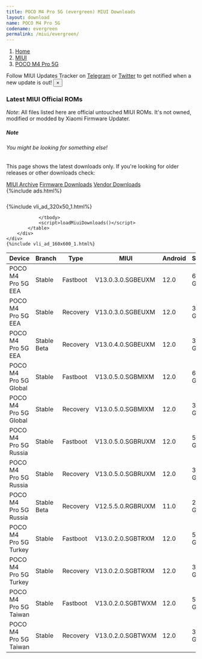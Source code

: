 ```yaml
---
title: POCO M4 Pro 5G (evergreen) MIUI Downloads
layout: download
name: POCO M4 Pro 5G
codename: evergreen
permalink: /miui/evergreen/
---
```

<nav aria-label="breadcrumb">
    <ol class="breadcrumb">
        <li class="breadcrumb-item"><a href="/">Home</a></li>
        <li class="breadcrumb-item"><a href="/miui/">MIUI</a></li>
        <li class="breadcrumb-item active" aria-current="page"><a href="/miui/evergreen/">POCO M4 Pro 5G</a></li>
    </ol>
</nav>
<div class="alert alert-primary alert-dismissible fade show" role="alert">
    Follow MIUI Updates Tracker on <a href="https://t.me/MIUIUpdatesTracker" class="alert-link">Telegram</a>
     or <a href="https://twitter.com/MiFwUpdater" class="alert-link">Twitter</a> to get notified when a new update is out!
    <button type="button" class="close" data-dismiss="alert" aria-label="Close">
        <span aria-hidden="true">&times;</span>
    </button>
</div>

### Latest MIUI Official ROMs
*Note*: All files listed here are official untouched MIUI ROMs. It's not owned, modified or modded by Xiaomi Firmware Updater.
<div class="card">
  <div class="card-body">
    <h5 class="card-title">Note</h5>
    <h6 class="card-subtitle mb-2 text-muted">You might be looking for something else!</h6>
    <p class="card-text">This page shows the latest downloads only.
     If you're looking for older releases or other downloads check:</p>
    <a href="/archive/miui/evergreen/" class="card-link">MIUI Archive</a>
    <a href="/firmware/evergreen/" class="card-link">Firmware Downloads</a>
    <a href="/vendor/evergreen/" class="card-link">Vendor Downloads</a>
  </div>
</div>
{%include ads.html%}
<div class="row justify-content-center">
    <div class="col-10">
        <div class="table-responsive-md" style="margin-top: 25px;">
            {%include vli_ad_320x50_1.html%}
            <table id="miui" class="display dt-responsive nowrap compact table table-striped table-hover table-sm">
                <thead class="thead-dark">
                    <tr>
                        <th data-ref="device">Device</th>
                        <th data-ref="branch">Branch</th>
                        <th data-ref="type">Type</th>
                        <th data-ref="miui">MIUI</th>
                        <th data-ref="android">Android</th>
                        <th data-ref="size">Size</th>
                        <th data-ref="size">Date</th>
                        <th data-ref="link">Link</th>
                    </tr>
                </thead>
                <tbody>
                <tr><td>POCO M4 Pro 5G EEA</td><td>Stable</td><td>Fastboot</td><td>V13.0.3.0.SGBEUXM</td><td>12.0</td><td>6.2 GB</td><td>2023-01-04</td><td><a href="/miui/evergreen/stable/V13.0.3.0.SGBEUXM/">Download</a></td></tr>
<tr><td>POCO M4 Pro 5G EEA</td><td>Stable</td><td>Recovery</td><td>V13.0.3.0.SGBEUXM</td><td>12.0</td><td>3.2 GB</td><td>2023-01-13</td><td><a href="/miui/evergreen/stable/V13.0.3.0.SGBEUXM/">Download</a></td></tr>
<tr><td>POCO M4 Pro 5G EEA</td><td>Stable Beta</td><td>Recovery</td><td>V13.0.4.0.SGBEUXM</td><td>12.0</td><td>3.3 GB</td><td>2023-04-18</td><td><a href="/miui/evergreen/stable beta/V13.0.4.0.SGBEUXM/">Download</a></td></tr>
<tr><td>POCO M4 Pro 5G Global</td><td>Stable</td><td>Fastboot</td><td>V13.0.5.0.SGBMIXM</td><td>12.0</td><td>6.2 GB</td><td>2023-02-28</td><td><a href="/miui/evergreen/stable/V13.0.5.0.SGBMIXM/">Download</a></td></tr>
<tr><td>POCO M4 Pro 5G Global</td><td>Stable</td><td>Recovery</td><td>V13.0.5.0.SGBMIXM</td><td>12.0</td><td>3.3 GB</td><td>2023-03-15</td><td><a href="/miui/evergreen/stable/V13.0.5.0.SGBMIXM/">Download</a></td></tr>
<tr><td>POCO M4 Pro 5G Russia</td><td>Stable</td><td>Fastboot</td><td>V13.0.5.0.SGBRUXM</td><td>12.0</td><td>5.7 GB</td><td>2023-03-08</td><td><a href="/miui/evergreen/stable/V13.0.5.0.SGBRUXM/">Download</a></td></tr>
<tr><td>POCO M4 Pro 5G Russia</td><td>Stable</td><td>Recovery</td><td>V13.0.5.0.SGBRUXM</td><td>12.0</td><td>3.2 GB</td><td>2023-03-17</td><td><a href="/miui/evergreen/stable/V13.0.5.0.SGBRUXM/">Download</a></td></tr>
<tr><td>POCO M4 Pro 5G Russia</td><td>Stable Beta</td><td>Recovery</td><td>V12.5.5.0.RGBRUXM</td><td>11.0</td><td>2.7 GB</td><td>2022-04-06</td><td><a href="/miui/evergreen/stable beta/V12.5.5.0.RGBRUXM/">Download</a></td></tr>
<tr><td>POCO M4 Pro 5G Turkey</td><td>Stable</td><td>Fastboot</td><td>V13.0.2.0.SGBTRXM</td><td>12.0</td><td>5.6 GB</td><td>2022-10-21</td><td><a href="/miui/evergreen/stable/V13.0.2.0.SGBTRXM/">Download</a></td></tr>
<tr><td>POCO M4 Pro 5G Turkey</td><td>Stable</td><td>Recovery</td><td>V13.0.2.0.SGBTRXM</td><td>12.0</td><td>3.2 GB</td><td>2022-10-27</td><td><a href="/miui/evergreen/stable/V13.0.2.0.SGBTRXM/">Download</a></td></tr>
<tr><td>POCO M4 Pro 5G Taiwan</td><td>Stable</td><td>Fastboot</td><td>V13.0.2.0.SGBTWXM</td><td>12.0</td><td>5.1 GB</td><td>2022-10-21</td><td><a href="/miui/evergreen/stable/V13.0.2.0.SGBTWXM/">Download</a></td></tr>
<tr><td>POCO M4 Pro 5G Taiwan</td><td>Stable</td><td>Recovery</td><td>V13.0.2.0.SGBTWXM</td><td>12.0</td><td>3.1 GB</td><td>2022-10-27</td><td><a href="/miui/evergreen/stable/V13.0.2.0.SGBTWXM/">Download</a></td></tr>

                </tbody>
                <script>loadMiuiDownloads()</script>
            </table>
        </div>
    </div>
    {%include vli_ad_160x600_1.html%}
</div>
